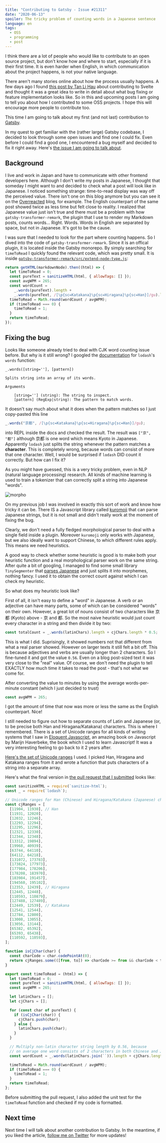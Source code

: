 ```yaml
---
title: "Contributing to Gatsby - Issue #21311"
date: "2020-06-13"
spoiler: The tricky problem of counting words in a Japanese sentence
language: en
tags:
  - OSS
  - programming
  - post
---
```


I think there are a lot of people who would like to contribute to an open source project, but don't know how and where to start, especially if it is their first time. It is even harder when English, in which communication about the project happens, is not your native language.

There aren't many stories online about how the process usually happens. A few days ago I found [this post by Tan Li Hau](https://lihautan.com/contributing-to-svelte-fixing-issue-4392/) about contributing to Svelte and thought it was a great idea to write in detail about what bug fixing or feature implementation looks like. So in this and upcoming posts I am going to tell you about how I contributed to some OSS projects. I hope this will encourage more people to contribute too.

This time I am going to talk about my first (and not last) contribution to [Gatsby](https://www.gatsbyjs.org/).

In my quest to get familiar with the (rather large) Gatsby codebase, I decided to look through some open issues and find one I could fix. Even before I could find a good one, I encountered a bug myself and decided to fix it right away. Here's [the issue I am going to talk about](https://github.com/gatsbyjs/gatsby/issues/21311).

## Background

I live and work in Japan and have to communicate with other frontend developers here. Although I don't write my posts in Japanese, I thought that someday I might want to and decided to check what a post will look like in Japanese. I noticed something strange: time-to-read display was way off the perceived value. There isn't one on this blog anymore but you can see it on the [Overreacted](https://overreacted.io/) blog, for example. The English counterpart of the same post showed twice as less time but felt close to reality. I realized that Japanese value just isn't true and there must be a problem with how `gatsby-transformer-remark`, the plugin that I use to render my Markdown posts, counts words... Right. Words. Words in English are separated by space, but not in Japanese. It's got to be the cause.

I was sure that I needed to look for the part where counting happens. So I dived into the code of `gatsby-transformer-remark`. Since it is an offical plugin, it is located inside the Gatsby monorepo.
By simply searching for `timeToRead` I quickly found the relevant code, which was pretty small. It is inside [`gatsby-transformer-remark/src/extend-node-type.js`](https://github.com/gatsbyjs/gatsby/blob/master/packages/gatsby-transformer-remark/src/extend-node-type.js):

```javascript
return getHTML(markdownNode).then((html) => {
  let timeToRead = 0;
  const pureText = sanitizeHTML(html, { allowTags: [] });
  const avgWPM = 265;
  const wordCount =
    _.words(pureText).length +
    _.words(pureText, /[\p{sc=Katakana}\p{sc=Hiragana}\p{sc=Han}]/gu).length;
  timeToRead = Math.round(wordCount / avgWPM);
  if (timeToRead === 0) {
    timeToRead = 1;
  }
  return timeToRead;
});
```

## Fixing the bug

Looks like someone already tried to deal with CJK word counting issue before. But why is it still wrong? I googled the [documentation](https://lodash.com/docs/#words) for `lodash`'s `words` function:

```plain
_.words([string=''], [pattern])

Splits string into an array of its words.

Arguments

    [string=''] (string): The string to inspect.
    [pattern] (RegExp|string): The pattern to match words.
```

It doesn't say much about what it does when the pattern matches so I just copy-pasted this line

```javascript
_.words("京都", /[\p{sc=Katakana}\p{sc=Hiragana}\p{sc=Han}]/gu);
```

into REPL inside the docs and checked the result. The result was `["京", "都"]` although 京都 is one word which means Kyoto in Japanese. Apparently `lodash` just splits the string whenever the pattern matches a **character**. This is completely wrong, because words can consist of more that one character. Well, I would be surprised if `lodash` DID count it correctly. But how can I fix it?

As you might have guessed, this is a very tricky problem, even in NLP (natural language processing) research. All kinds of machine learning is used to train a tokenizer that can correctly split a string into Japanese "words".

![morpho](morpho.png)

On my previous job I was involved in exactly this sort of work and know how tricky it can be. There IS a Javascript library called [kuromoji](https://github.com/takuyaa/kuromoji.js) that can parse Japanese strings, but it is not small and didn't really work at the moment of fixing the bug.

Clearly, we don't need a fully fledged morphological parser to deal with a single field inside a plugin. Moreover `kuromoji` only works with Japanese, but we also ideally want to support Chinese, to which different rules apply. This means we need heuristics.

A good way to check whether some heuristic is good is to make both your heuristic function and a real morphological parser work on the same string. After quite a bit of googling, I managed to find some small library `TinySegmenter` that [parses Japanese](http://chasen.org/~taku/software/TinySegmenter/) and just splits it into morphemes, nothing fancy. I used it to obtain the correct count against which I can check my heuristic.

So what does my heuristic look like?

First of all, it isn't easy to define a "word" in Japanese. A verb or an adjective can have many parts, some of which can be considered "words" on their own. However, a great lot of nouns consist of two characters like 京都 (Kyoto) above - 京 and 都. So the most naive heuristic would just count every character in a string and then divide it by two:

```javascript
const totalCount = _.words(latinChars).length + cjChars.length * 0.5;
```

This is what I did. Suprisingly, it showed numbers not that different from what a real parser showed. However on larger texts it still felt a bit off. This is because adjectives and verbs are usually longer than 2 characters. So I fine-tuned it and got the value `0.56`. Even on a blog post-sized text it was very close to the "real" value. Of course, we don't need the plugin to tell EXACTLY how much time it takes to read the post - that's not what we come for.

After converting the value to minutes by using the average words-per-minute constant (which I just decided to trust)

```javascript
const avgWPM = 265;
```

I got the amount of time that now was more or less the same as the English counterpart. Nice!

I still needed to figure out how to separate counts of Latin and Japanese (or, to be precise both Han and Hiragana/Katakana) characters. This is where I remembered. There is a set of Unicode ranges for all kinds of writing systems that I saw in [Eloquent Javascript](https://eloquentjavascript.net/), an amazing book on Javascript by Marijn Haverbeke, the book which I used to learn Javascript! It was a very interesting feeling to go back to it 2 years after.

[Here's the set of Unicode ranges](https://eloquentjavascript.net/code/scripts.js) I used. I picked Han, Hiragana and Katakana ranges from it and wrote a function that puts characters of a string into a separate array.

Here's what the final version in [the pull request that I submitted](https://github.com/gatsbyjs/gatsby/pull/21312) looks like:

```javascript
const sanitizeHTML = require(`sanitize-html`);
const _ = require(`lodash`);

// Unicode ranges for Han (Chinese) and Hiragana/Katakana (Japanese) characters
const cjRanges = [
  [11904, 11930], // Han
  [11931, 12020],
  [12032, 12246],
  [12293, 12294],
  [12295, 12296],
  [12321, 12330],
  [12344, 12348],
  [13312, 19894],
  [19968, 40939],
  [63744, 64110],
  [64112, 64218],
  [131072, 173783],
  [173824, 177973],
  [177984, 178206],
  [178208, 183970],
  [183984, 191457],
  [194560, 195102],
  [12353, 12439], // Hiragana
  [12445, 12448],
  [110593, 110879],
  [127488, 127489],
  [12449, 12539], // Katakana
  [12541, 12544],
  [12784, 12800],
  [13008, 13055],
  [13056, 13144],
  [65382, 65392],
  [65393, 65438],
  [110592, 110593],
];

function isCjChar(char) {
  const charCode = char.codePointAt(0);
  return cjRanges.some(([from, to]) => charCode >= from && charCode < to);
}

export const timeToRead = (html) => {
  let timeToRead = 0;
  const pureText = sanitizeHTML(html, { allowTags: [] });
  const avgWPM = 265;

  let latinChars = [];
  let cjChars = [];

  for (const char of pureText) {
    if (isCjChar(char)) {
      cjChars.push(char);
    } else {
      latinChars.push(char);
    }
  }

  // Multiply non-latin character string length by 0.56, because
  // on average one word consists of 2 characters in both Chinese and Japanese
  const wordCount = _.words(latinChars.join(``)).length + cjChars.length * 0.56;

  timeToRead = Math.round(wordCount / avgWPM);
  if (timeToRead === 0) {
    timeToRead = 1;
  }
  return timeToRead;
};
```

Before submitting the pull request, I also added the unit test for the `timeToRead` function and checked if my code is formatted.

## Next time

Next time I will talk about another contribution to Gatsby. In the meantime, if you liked the article, [follow me on Twitter](https://twitter.com/virtualkirill) for more updates!
